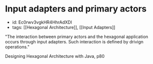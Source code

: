 # Input adapters and primary actors
* id: Ec0rwv3vgkHR4HhrAdXDl
* tags: [[Hexagonal Architecture]], [[Input Adapters]]

"The interaction between primary actors and the hexagonal application occurs through input adapters. Such interaction is defined by drivign operations."

Designing Hexagonal Architecture with Java, p80